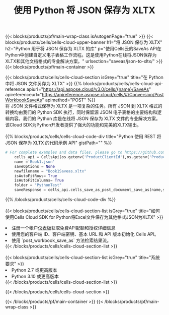 ﻿---
title: 使用 Python 将 JSON 保存为 XLTX
description: 利用Aspose.Cells Cloud SDK for Python将JSON格式文件保存为XLTX格式文件。
---
{{< blocks/products/pf/main-wrap-class isAutogenPage="true" >}}
{{< blocks/products/cells/cells-cloud-upper-banner h1="将 JSON 保存为 XLTX" h2="Python 用于将 JSON 保存为 XLTX 的库" p="使用Cells云的SaveAs API在Python中创建自定义电子表格工作流程。这是使用Python在线将JSON保存为XLTX和其他文档格式的专业解决方案。" urlsection="saveas/json-to-xltx/" >}}
{{< blocks/products/pf/main-container >}}

{{< blocks/products/cells/cells-cloud-section isGrey="true" title="在 Python 中将 JSON 文件另存为 XLTX" >}}
{{% blocks/products/cells/cells-cloud-api-reference apiurl="https://api.aspose.cloud/v3.0/cells/{name}/SaveAs" apireferenceurl="https://apireference.aspose.cloud/cells/#/Conversion/PostWorkbookSaveAs" apimethod="POST" %}}
<br/>
将 JSON 文件格式保存为 XLTX 是一项复杂的任务。所有 JSON 到 XLTX 格式的转换均由我们的 Python SDK 执行，同时保留源 JSON 电子表格的主要结构和逻辑内容。我们的 Python 库是在线将 JSON 保存为 XLTX 文件的专业解决方案。该Cloud SDK为Python开发者提供了强大的功能和完美的XLTX输出。
<br/>
<br/>
{{% blocks/products/cells/cells-cloud-code-div title="Python 使用 REST 将 JSON 保存为 XLTX 的代码示例 API" gistPath="" %}}
  
```python
# For complete examples and data files, please go to https://github.com/aspose-cells-cloud/aspose-cells-cloud-python/
    cells_api = CellsApi(os.getenv('ProductClientId'),os.getenv('ProductClientSecret'))
    name ='Book1.json'    
    saveOptions = None
    newfilename = "Book1Saveas.xltx"
    isAutoFitRows= True
    isAutoFitColumns= True
    folder = "PythonTest"
    saveResponse = cells_api.cells_save_as_post_document_save_as(name,save_options=saveOptions, newfilename=(folder +'/' + newfilename),folder=folder)
```
  
{{% /blocks/products/cells/cells-cloud-code-div %}}
<br/>
<br/>
{{< blocks/products/cells/cells-cloud-section-list isGrey="true" title="如何使用Cells Cloud SDK for Python将Excel文件保存为其他格式JSON为XLTX" >}}
<li>注册一个帐户<a href="https://dashboard.aspose.cloud/">仪表板</a>获取免费API配额和授权详细信息</li>
<li>使用您的客户端 ID、客户端密钥、基本 URL 和 API 版本初始化 Cells API。</li>
<li>使用 `post_workbook_save_as` 方法检索结果流。</li>
{{< /blocks/products/cells/cells-cloud-section-list >}}
<br/>
<br/>
{{< blocks/products/cells/cells-cloud-section-list isGrey="true" title="系统要求" >}}
<li>Python 2.7 或更高版本</li>
<li>Python 3.10 或更高版本</li>
{{< /blocks/products/cells/cells-cloud-section-list >}}

{{< /blocks/products/cells/cells-cloud-section >}}

{{< /blocks/products/pf/main-container >}}
{{< /blocks/products/pf/main-wrap-class >}}
